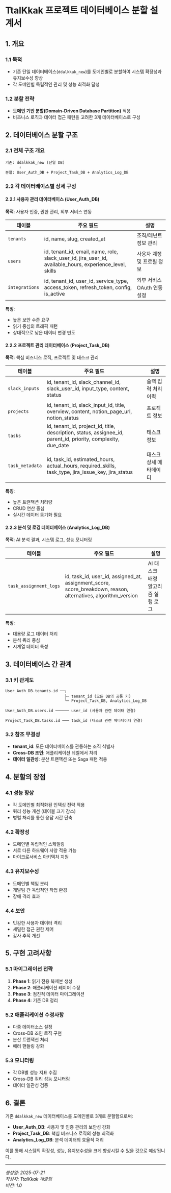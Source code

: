 # TtalKkak 프로젝트 데이터베이스 분할 설계서

## 1. 개요

### 1.1 목적
- 기존 단일 데이터베이스(`ddalkkak_new`)를 도메인별로 분할하여 시스템 확장성과 유지보수성 향상
- 각 도메인별 독립적인 관리 및 성능 최적화 달성

### 1.2 분할 전략
- **도메인 기반 분할(Domain-Driven Database Partition)** 적용
- 비즈니스 로직과 데이터 접근 패턴을 고려한 3개 데이터베이스로 구성

## 2. 데이터베이스 분할 구조

### 2.1 전체 구조 개요

```
기존: ddalkkak_new (단일 DB)
      ↓
분할: User_Auth_DB + Project_Task_DB + Analytics_Log_DB
```

### 2.2 각 데이터베이스별 상세 구성

#### 2.2.1 사용자 관리 데이터베이스 (User_Auth_DB)

**목적**: 사용자 인증, 권한 관리, 외부 서비스 연동

| 테이블 | 주요 필드 | 설명 |
|--------|-----------|------|
| `tenants` | id, name, slug, created_at | 조직/테넌트 정보 관리 |
| `users` | id, tenant_id, email, name, role, slack_user_id, jira_user_id, available_hours, experience_level, skills | 사용자 계정 및 프로필 정보 |
| `integrations` | id, tenant_id, user_id, service_type, access_token, refresh_token, config, is_active | 외부 서비스 OAuth 연동 설정 |

**특징**:
- 높은 보안 수준 요구
- 읽기 중심의 트래픽 패턴
- 상대적으로 낮은 데이터 변경 빈도

#### 2.2.2 프로젝트 관리 데이터베이스 (Project_Task_DB)

**목적**: 핵심 비즈니스 로직, 프로젝트 및 태스크 관리

| 테이블 | 주요 필드 | 설명 |
|--------|-----------|------|
| `slack_inputs` | id, tenant_id, slack_channel_id, slack_user_id, input_type, content, status | 슬랙 입력 처리 이력 |
| `projects` | id, tenant_id, slack_input_id, title, overview, content, notion_page_url, notion_status | 프로젝트 정보 |
| `tasks` | id, tenant_id, project_id, title, description, status, assignee_id, parent_id, priority, complexity, due_date | 태스크 정보 |
| `task_metadata` | id, task_id, estimated_hours, actual_hours, required_skills, task_type, jira_issue_key, jira_status | 태스크 상세 메타데이터 |

**특징**:
- 높은 트랜잭션 처리량
- CRUD 연산 중심
- 실시간 데이터 동기화 필요

#### 2.2.3 분석 및 로깅 데이터베이스 (Analytics_Log_DB)

**목적**: AI 분석 결과, 시스템 로그, 성능 모니터링

| 테이블 | 주요 필드 | 설명 |
|--------|-----------|------|
| `task_assignment_logs` | id, task_id, user_id, assigned_at, assignment_score, score_breakdown, reason, alternatives, algorithm_version | AI 태스크 배정 알고리즘 실행 로그 |

**특징**:
- 대용량 로그 데이터 처리
- 분석 쿼리 중심
- 시계열 데이터 특성

## 3. 데이터베이스 간 관계

### 3.1 키 관계도

```
User_Auth_DB.tenants.id ──┐
                          ├─ tenant_id (모든 DB의 공통 키)
                          └─ Project_Task_DB, Analytics_Log_DB

User_Auth_DB.users.id ────── user_id (사용자 관련 데이터 연결)

Project_Task_DB.tasks.id ─── task_id (태스크 관련 메타데이터 연결)
```

### 3.2 참조 무결성

- **tenant_id**: 모든 데이터베이스를 관통하는 조직 식별자
- **Cross-DB 조인**: 애플리케이션 레벨에서 처리
- **데이터 일관성**: 분산 트랜잭션 또는 Saga 패턴 적용

## 4. 분할의 장점

### 4.1 성능 향상
- 각 도메인별 최적화된 인덱싱 전략 적용
- 쿼리 성능 개선 (테이블 크기 감소)
- 병렬 처리를 통한 응답 시간 단축

### 4.2 확장성
- 도메인별 독립적인 스케일링
- 서로 다른 하드웨어 사양 적용 가능
- 마이크로서비스 아키텍처 지원

### 4.3 유지보수성
- 도메인별 책임 분리
- 개발팀 간 독립적인 작업 환경
- 장애 격리 효과

### 4.4 보안
- 민감한 사용자 데이터 격리
- 세밀한 접근 권한 제어
- 감사 추적 개선

## 5. 구현 고려사항

### 5.1 마이그레이션 전략
1. **Phase 1**: 읽기 전용 복제본 생성
2. **Phase 2**: 애플리케이션 레이어 수정
3. **Phase 3**: 점진적 데이터 마이그레이션
4. **Phase 4**: 기존 DB 정리

### 5.2 애플리케이션 수정사항
- 다중 데이터소스 설정
- Cross-DB 조인 로직 구현
- 분산 트랜잭션 처리
- 에러 핸들링 강화

### 5.3 모니터링
- 각 DB별 성능 지표 수집
- Cross-DB 쿼리 성능 모니터링
- 데이터 일관성 검증

## 6. 결론

기존 `ddalkkak_new` 데이터베이스를 도메인별로 3개로 분할함으로써:
- **User_Auth_DB**: 사용자 및 인증 관리의 보안성 강화
- **Project_Task_DB**: 핵심 비즈니스 로직의 성능 최적화  
- **Analytics_Log_DB**: 분석 데이터의 효율적 처리

이를 통해 시스템의 확장성, 성능, 유지보수성을 크게 향상시킬 수 있을 것으로 예상됩니다.

---

*생성일: 2025-07-21*  
*작성자: TtalKkak 개발팀*  
*버전: 1.0*